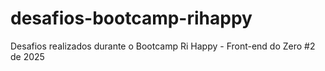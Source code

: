 # desafios-bootcamp-rihappy
Desafios realizados durante o Bootcamp Ri Happy - Front-end do Zero #2 de 2025
